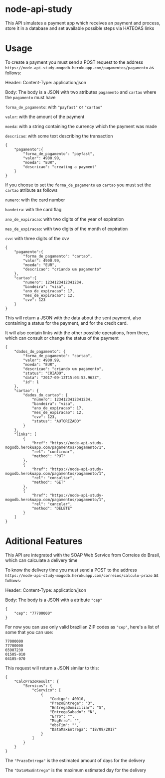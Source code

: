 # node-api-study

This API simulates a payment app which receives an payment and process, store it in a database and set available possible steps via HATEOAS links

# Usage

To create a payment you must send a POST request to the address `https://node-api-study-mogodb.herokuapp.com/pagamentos/pagamento` as follows:

Header: Content-Type: application/json

Body: The body is a JSON with two atributes `pagamento` and `cartao` where the `pagamento` must have

`forma_de_pagamento`: with `"payfast"` or `"cartao"`

`valor`: with the amount of the payment

`moeda`: with a string containing the currency which the payment was made

`descricao`: with some text describing the transaction


```
{
	"pagamento":{
		"forma_de_pagamento": "payfast",
		"valor": 4900.99,
		"moeda": "EUR",
		"descricao": "creating a payment"
	}
}
```

If you choose to set the `forma_de_pagamento` as `cartao` you must set the `cartao` atribute as follows

`numero`: with the card number

`bandeira`: with the card flag

`ano_de_expiracao`: with two digits of the year of expiration

`mes_de_expiracao`: with two digits of the month of expiration

`cvv`: with three digits of the cvv

```
{
	"pagamento":{
		"forma_de_pagamento": "cartao",
		"valor": 4900.99,
		"moeda": "EUR",
		"descricao": "criando um pagamento"
	},
	"cartao":{
		"numero": 1234123412341234,
		"bandeira": "visa",
		"ano_de_expiracao": 17,
		"mes_de_expiracao": 12,
		"cvv": 123
	}
}
```

This will return a JSON with the data about the sent payment, also containing a status for the payment, and for the credit card.

It will also contain links with the other possible operations, from there, which can consult or change the status of the payment

```
{
    "dados_do_pagamento": {
        "forma_de_pagamento": "cartao",
        "valor": 4900.99,
        "moeda": "EUR",
        "descricao": "criando um pagamento",
        "status": "CRIADO",
        "data": "2017-09-13T15:03:53.963Z",
        "id": 1
    },
    "cartao": {
        "dados_do_cartao": {
            "numero": 1234123412341234,
            "bandeira": "visa",
            "ano_de_expiracao": 17,
            "mes_de_expiracao": 12,
            "cvv": 123,
            "status": "AUTORIZADO"
        }
    },
    "links": [
        {
            "href": "https://node-api-study-mogodb.herokuapp.com/pagamentos/pagamento/1",
            "rel": "confirmar",
            "method": "PUT"
        },
        {
            "href": "https://node-api-study-mogodb.herokuapp.com/pagamentos/pagamento/1",
            "rel": "consultar",
            "method": "GET"
        },
        {
            "href": "https://node-api-study-mogodb.herokuapp.com/pagamentos/pagamento/1",
            "rel": "cancelar",
            "method": "DELETE"
        }
    ]
}
```
# Aditional Features

This API are integrated with the SOAP Web Service from Correios do Brasil, which can calculate a delivery time

To know the delivery time you must send a POST to the address `https://node-api-study-mogodb.herokuapp.com/correios/calculo-prazo` as follows:

Header: Content-Type: application/json

Body: The body is a JSON with a atribute `"cep"`

```
{
	"cep": "77700000"
}
```

For now you can use only valid brazilian ZIP codes as `"cep"`, here's a list of some that you can use:
```
77000000
77700000
65907230
01505-010
04105-070
```

This request will return a JSON similar to this:

```
{
    "CalcPrazoResult": {
        "Servicos": {
            "cServico": [
                {
                    "Codigo": 40010,
                    "PrazoEntrega": "3",
                    "EntregaDomiciliar": "S",
                    "EntregaSabado": "N",
                    "Erro": "",
                    "MsgErro": "",
                    "obsFim": "",
                    "DataMaxEntrega": "18/09/2017"
                }
            ]
        }
    }
}
```

The `"PrazoEntrega"` is the estimated amount of days for the delivery

The `"DataMaxEntrega"` is the maximum estimated day for the delivery
